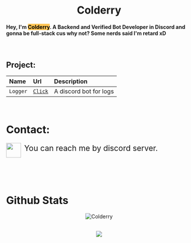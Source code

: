 <h1 align="center">Colderry</h1>

<h4>Hey, I'm <mark style="background-color:#FEC353">Colderry</mark>. A Backend and Verified Bot Developer in Discord and gonna be full-stack cus why not? Some nerds said I'm retard xD</h4>

<br>

## Project: 

| Name | Url     | Description                       |
| :-------- | :------- | :-------------------------------- |
| `Logger`      | [`Click`](https://github.com/Colderry/logger) | A discord bot for logs |

<br>

# Contact:

<a href="https://discord.com/users/538627730921619486">
    <img src="https://www.flaticon.com/svg/static/icons/svg/2111/2111370.svg" align="left" width="40">
</a>
    <p style="font-size:21px">&nbsp;You can reach me by discord server.</p>

<br>

<a href="https://discord.gg/bsq88QqVvs">
    <img src="https://invidget.switchblade.xyz/bsq88QqVvs" alt="Colderry" style="display:none">
</a>

<br>

<br>

# Github Stats
<div align="center">

![Colderry](https://github-readme-stats.vercel.app/api?username=colderry&theme=gotham&show_icons=true)

<br>
    <img src="https://github-readme-stats.vercel.app/api/top-langs?username=colderry&show_icons=true&theme=gotham&layout=compact"> 
    
</div>
